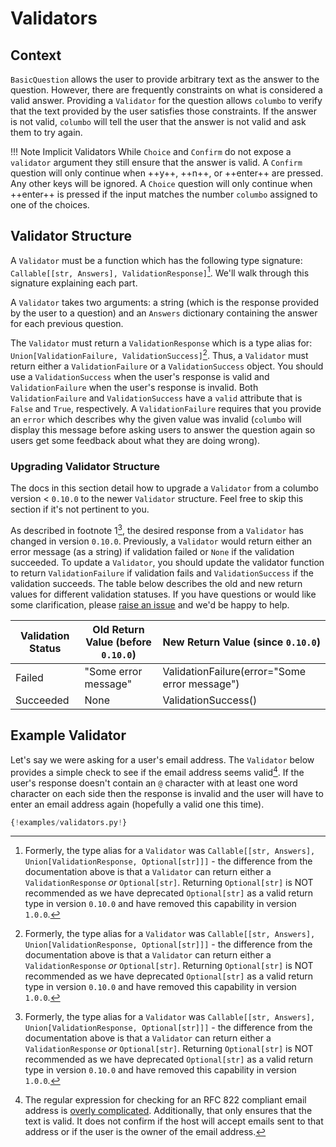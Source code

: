 # Validators

## Context

`BasicQuestion` allows the user to provide arbitrary text as the answer to the question. However, there are frequently
constraints on what is considered a valid answer. Providing a `Validator` for the question allows `columbo` to verify
that the text provided by the user satisfies those constraints. If the answer is not valid, `columbo` will tell the user that
the answer is not valid and ask them to try again.

!!! Note Implicit Validators
    While `Choice` and `Confirm` do not expose a `validator` argument they still ensure that the answer is valid.
    A `Confirm` question will only continue when ++y++, ++n++, or ++enter++ are pressed. Any other keys will be ignored.
    A `Choice` question will only continue when ++enter++ is pressed if the input matches the number `columbo` assigned
    to one of the choices.

## Validator Structure

A `Validator` must be a function which has the following type signature: `Callable[[str, Answers], ValidationResponse]`[^1]. We'll walk through this signature explaining each part.

A `Validator` takes two arguments: a string (which is the response provided by the user to a question) and an `Answers` dictionary containing the answer for each previous question.

The `Validator` must return a `ValidationResponse` which is a type alias for: `Union[ValidationFailure, ValidationSuccess]`[^1]. Thus, a `Validator` must return either a `ValidationFailure` or a `ValidationSuccess` object. You should use a `ValidationSuccess` when the user's response is valid and `ValidationFailure` when the user's response is invalid. Both `ValidationFailure` and `ValidationSuccess` have a `valid` attribute that is `False` and `True`, respectively. A `ValidationFailure` requires that you provide an `error` which describes why the given value was invalid (`columbo` will display this message before asking users to answer the question again so users get some feedback about what they are doing wrong).

### Upgrading Validator Structure

The docs in this section detail how to upgrade a `Validator` from a columbo version < `0.10.0` to the newer `Validator` structure. Feel free to skip this section if it's not pertinent to you.

As described in footnote 1[^1], the desired response from a `Validator` has changed in version `0.10.0`. Previously, a `Validator` would return either an error message (as a string) if validation failed or `None` if the validation succeeded. To update a `Validator`, you should update the validator function to return `ValidationFailure` if validation fails and `ValidationSuccess` if the validation succeeds. The table below describes the old and new return values for different validation statuses. If you have questions or would like some clarification, please [raise an issue](https://github.com/wayfair-incubator/columbo/issues) and we'd be happy to help.

| Validation Status | Old Return Value (before `0.10.0`) | New Return Value (since `0.10.0`) |
| ----- | ----- | ----- |
| Failed | "Some error message" | ValidationFailure(error="Some error message") |
| Succeeded | None | ValidationSuccess() |

## Example Validator

Let's say we were asking for a user's email address.
The `Validator` below provides a simple check to see if
the email address seems valid[^2]. If the user's response doesn't contain an `@` character with at least one
word character on each side then the response is invalid and the user will have to
enter an email address again (hopefully a valid one this time).

```python
{!examples/validators.py!}
```

[^1]:
    Formerly, the type alias for a `Validator` was `Callable[[str, Answers], Union[ValidationResponse, Optional[str]]]` - the difference
    from the documentation above is that a `Validator` can return either a `ValidationResponse` *or* `Optional[str]`. Returning `Optional[str]`
    is NOT recommended as we have deprecated `Optional[str]` as a valid return type in version `0.10.0` and have removed this capability in version `1.0.0`.
    
[^2]:
    The regular expression for checking for an RFC 822 compliant email address is
    [overly complicated](http://www.ex-parrot.com/~pdw/Mail-RFC822-Address.html). Additionally, that only ensures that the
    text is valid. It does not confirm if the host will accept emails sent to that address or if the user is the owner of
    the email address.
